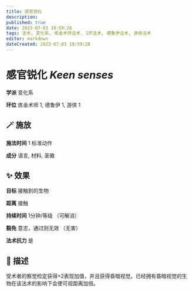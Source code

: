 ```yaml
---
title: 感官锐化
description: 
published: true
date: 2023-07-03 19:59:28
tags: 法术, 变化系, 炼金术师法术, 1环法术, 德鲁伊法术, 游侠法术
editor: markdown
dateCreated: 2023-07-03 19:59:28
---
```


# **感官锐化** *Keen senses*

**学派** 变化系 

**环位** 炼金术师 1, 德鲁伊 1, 游侠 1

## 🪄 施放

**施法时间** 1 标准动作

**成分** 语言, 材料, 圣徽

## ✨ 效果 

**目标** 接触到的生物 

**距离** 接触  

**持续时间** 1分钟/等级 （可解消） 

**豁免** 意志，通过则无效 （无害）

**法术抗力** 是

## 📖 描述

受术者的察觉检定获得+2表现加值，并且获得昏暗视觉。已经拥有昏暗视觉的生物在该法术的影响下会使可视距离加倍。
    